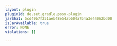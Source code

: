 ```yaml
---
layout: plugin
pluginId: de.set.gradle.posy-plugin
jarSha1: 5cd49b7f251aeb48e54ab604a7b4a3e44062bd00
isJarAvailable: true
error: NONE
violations: []

---
```

